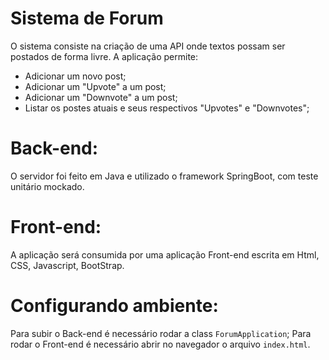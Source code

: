 # Sistema de Forum

O sistema consiste na criação de uma API onde textos possam ser postados de forma livre.
A aplicação permite:
- Adicionar um novo post;
- Adicionar um "Upvote" a um post;
- Adicionar um "Downvote" a um post;
- Listar os postes atuais e seus respectivos "Upvotes" e "Downvotes";

# Back-end:

O servidor foi feito em Java e utilizado o framework SpringBoot, com teste unitário mockado.

# Front-end:

A aplicação será consumida por uma aplicação Front-end escrita em Html, CSS, Javascript, BootStrap.

# Configurando ambiente:

Para subir o Back-end é necessário rodar a class `ForumApplication`;
Para rodar o Front-end é necessário abrir no navegador o arquivo `index.html`.
